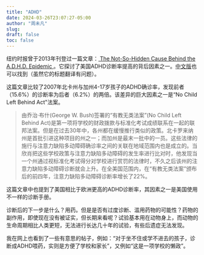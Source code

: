 ```yaml
---
title: "ADHD"
date: 2024-03-26T23:07:27-05:00
author: "周未凡"
slug:
draft: false
toc: false
---
```

<p>纽约时报曾于2013年刊登过一篇文章：<a href = "https://www.nytimes.com/2013/10/20/magazine/the-not-so-hidden-cause-behind-the-adhd-epidemic.html"> The Not-So-Hidden Cause Behind the A.D.H.D. Epidemic </a> 。它探讨了美国ADHD诊断率提高的背后因素之一。<a href = "https://cn.nytimes.com/education/20131105/t05adhd/">中文版</a>也可以找到（虽然它的标题翻译有问题）。</p>

<p>这篇文章比较了2007年北卡州与加州4-17岁孩子的ADHD确诊率，发现前者（15.6%）的诊断率为后者（6.2%）的两倍。该差异的巨大因素之一是“No Child Left Behind Act"法案。</p>

<blockquote>由乔治·布什(George W. Bush)签署的“有教无类法案”(No Child Left Behind Act)是第一项将学校的财政拨款与标准化考试成绩联系在一起的联邦法案。但是在过去30年中，各州都在缓慢推行类似的政策。北卡罗来纳州是首批引进这种项目的州之一；而加州是最末一批中的一员。这些法律的施行与注意力缺陷多动障碍确诊率之间的关联在地域范围内也是成立的。当欣肖把这些学校政策与注意力缺陷多动障碍的发生率进行比对时，他发现当一个州通过视标准化考试得分对学校进行赏罚的法律时，不久之后该州的注意力缺陷多动障碍诊断就会上升。在全美国范围内，在“有教无类法案”颁布后的前四年，注意力缺陷多动障碍诊断率增长了22%。</blockquote>

<p>这篇文章中也提到了美国相比于欧洲更高的ADHD诊断率，其因素之一是美国使用不一样的诊断手册。</p>

<p>诊断后的下一步是什么？用药。但是是否有过度诊断、滥用药物的可能性？药物的副作用，即使现在没有被证实，但长期来看呢？试验基本用在动物身上，而动物的生命周期相比人类更短，无法进行长达几十年的试验，有些后遗症无法发现。</p>

<p>我在网上也看到了一些有意思的帖子，例如：“对于坐不住或学不进去的孩子，诊断成ADHD喂药，实则是方便了学校和家长”，又例如“这是一项学校的懒政”。</p>